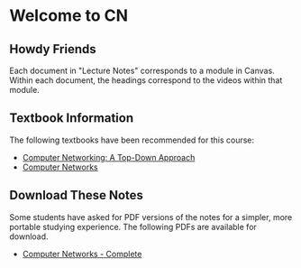 # Welcome to CN

## Howdy Friends

Each document in "Lecture Notes" corresponds to a module in Canvas. Within each document, the headings correspond to the videos within that module.

## Textbook Information

The following textbooks have been recommended for this course:

- [Computer Networking: A Top-Down Approach](https://amzn.to/3bTL2o3)
- [Computer Networks](https://amzn.to/3gjF0km)

## Download These Notes

Some students have asked for PDF versions of the notes for a simpler, more portable
studying experience. The following PDFs are available for download.

- [Computer Networks - Complete](https://payhip.com/b/tCvzd 'The complete set of CN lecture notes, covering content from all twelve lectures.')
